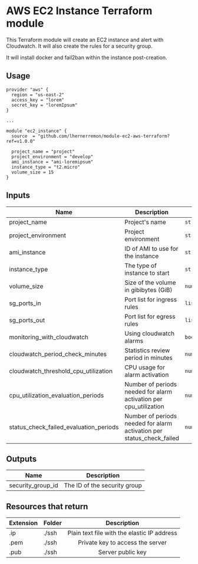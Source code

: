 # AWS EC2 Instance Terraform module

This Terraform module will create an EC2 instance and alert with Cloudwatch. It will also create the rules for a security group.

It will install docker and fail2ban within the instance post-creation.

## Usage

```hcl
provider "aws" {
  region = "us-east-2"
  access_key = "lorem"
  secret_key = "loremIpsum"
}

...

module "ec2_instance" {
  source  = "github.com/lhernerremon/module-ec2-aws-terraform?ref=v1.0.0"
  
  project_name = "project"
  project_environment = "develop"
  ami_instance = "ami-loremipsum"
  instance_type = "t2.micro"
  volume_size = 15
}
```

## Inputs

| Name | Description | Type | Default | Required |
|------|-------------|------|---------|:--------:|
| project_name | Project's name | `string` | `""` | yes |
| project_environment | Project environment | `string` | `""` | yes |
| ami_instance | ID of AMI to use for the instance | `string` | `""` | yes |
| instance_type | The type of instance to start | `string` | `"t2.micro"` | no |
| volume_size | Size of the volume in gibibytes (GiB) | `number` | `15` | no |
| sg_ports_in | Port list for ingress rules | `list(number)` | `[22, 80, 443]` | no |
| sg_ports_out | Port list for egress rules | `list(number)` | `[0]` | no |
| monitoring_with_cloudwatch | Using cloudwatch alarms | `bool`  | `true` | no |
| cloudwatch_period_check_minutes | Statistics review period in minutes | `number` | `15` | no |
| cloudwatch_threshold_cpu_utilization | CPU usage for alarm activation | `number` | `95` | no |
| cpu_utilization_evaluation_periods | Number of periods needed for alarm activation per cpu_utilization | `number` | `2` | no |
| status_check_failed_evaluation_periods | Number of periods needed for alarm activation per status_check_failed | `number` | `0.99` | no |

## Outputs
| Name | Description|
|------|:--------:|
| security_group_id | The ID of the security group |


## Resources that return

| Extension | Folder | Description |
|------|-------------|:--------:|
| .ip | ./ssh | Plain text file with the elastic IP address |
| .pem | ./ssh | Private key to access the server |
| .pub | ./ssh | Server public key |
